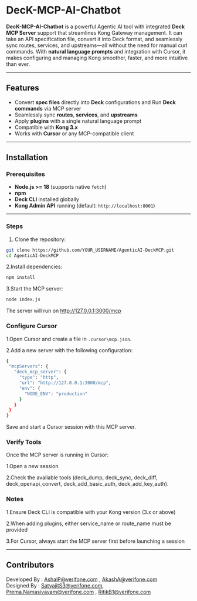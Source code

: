 # DecK-MCP-AI-Chatbot

**DecK-MCP-AI-Chatbot** is a powerful Agentic AI tool with integrated **Deck MCP Server** support that streamlines Kong Gateway management. It can take an API specification file, convert it into Deck format, and seamlessly sync routes, services, and upstreams—all without the need for manual curl commands. With **natural language prompts** and integration with Cursor, it makes configuring and managing Kong smoother, faster, and more intuitive than ever.

---

## Features

- Convert **spec files** directly into **Deck** configurations and Run **Deck commands** via MCP server
- Seamlessly sync **routes**, **services**, and **upstreams**
- Apply **plugins** with a single natural language prompt
- Compatible with **Kong 3.x**
- Works with **Cursor** or any MCP-compatible client

---

## Installation

### Prerequisites

- **Node.js >= 18** (supports native `fetch`)
- **npm**
- **Deck CLI** installed globally
- **Kong Admin API** running (default: `http://localhost:8001`)

---

### Steps

1. Clone the repository:

```bash
git clone https://github.com/YOUR_USERNAME/AgenticAI-DeckMCP.git
cd AgenticAI-DeckMCP
```
2.Install dependencies:
```bash
npm install
```
3.Start the MCP server:
```bash
node index.js
```
The server will run on http://127.0.0.1:3000/mcp

### Configure Cursor
 1.Open Cursor and create a file in `.cursor\mcp.json`.
 
 2.Add a new server with the following configuration:
 ```bash
 {
  "mcpServers": {
    "deck_mcp_server": {
      "type": "http",
      "url": "http://127.0.0.1:3000/mcp",
      "env": {
        "NODE_ENV": "production"
      }
    }
  }
}
```
Save and start a Cursor session with this MCP server.

### Verify Tools

Once the MCP server is running in Cursor:

  1.Open a new session

  2.Check the available tools (deck_dump, deck_sync, deck_diff, deck_openapi_convert, deck_add_basic_auth, deck_add_key_auth).

### Notes 

1.Ensure Deck CLI is compatible with your Kong version (3.x or above)

2.When adding plugins, either service_name or route_name must be provided

3.For Cursor, always start the MCP server first before launching a session

---
## Contributors
Developed By : AshalP@verifone.com , AkashA@verifone.com<br>
Designed By  : SatyajitS3@verifone.com, Prema.Namasivayam@verifone.com , RitikB1@verifone.com
